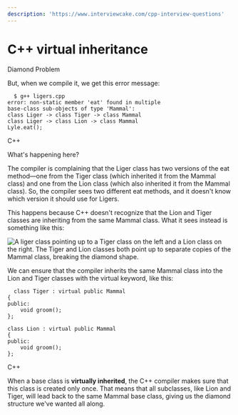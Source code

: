 ```yaml
---
description: 'https://www.interviewcake.com/cpp-interview-questions'
---
```


# C++ virtual inheritance

Diamond Problem



But, when we compile it, we get this error message:

```text
  $ g++ ligers.cpp
error: non-static member 'eat' found in multiple
base-class sub-objects of type 'Mammal':
class Liger -> class Tiger -> class Mammal
class Liger -> class Lion -> class Mammal
Lyle.eat();
```

C++

What's happening here?

The compiler is complaining that the Liger class has two versions of the eat method—one from the Tiger class \(which inherited it from the Mammal class\) and one from the Lion class \(which also inherited it from the Mammal class\). So, the compiler sees two different eat methods, and it doesn't know which version it should use for Ligers.

This happens because C++ doesn't recognize that the Lion and Tiger classes are inheriting from the same Mammal class. What it sees instead is something like this:

![A liger class pointing up to a Tiger class on the left and a Lion class on the right. The Tiger and Lion classes both point up to separate copies of the Mammal class, breaking the diamond shape.](https://www.interviewcake.com/images/svgs/cplusplus_questions_inheritance_non_diamond.svg?bust=205)

We can ensure that the compiler inherits the same Mammal class into the Lion and Tiger classes with the virtual keyword, like this:





```text
  class Tiger : virtual public Mammal
{
public:
    void groom();
};

class Lion : virtual public Mammal
{
public:
    void groom();
};
```

C++

When a base class is **virtually inherited**, the C++ compiler makes sure that this class is created only once. That means that all subclasses, like Lion and Tiger, will lead back to the same Mammal base class, giving us the diamond structure we've wanted all along.

